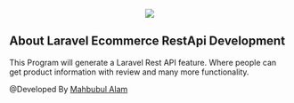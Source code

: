 <p align="center"><img src="https://laravel.com/assets/img/components/logo-laravel.svg"></p>

## About Laravel Ecommerce RestApi Development

This Program will generate a Laravel Rest API feature. Where people can get product information with review and
many more functionality.

@Developed By <a href="https://www.fiverr.com/immahbubul">Mahbubul Alam</a>
